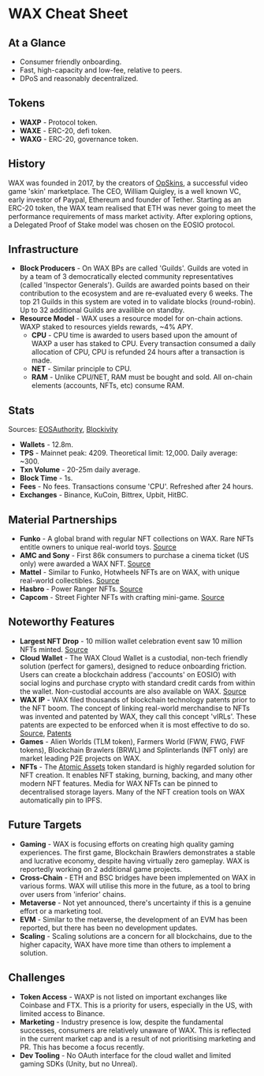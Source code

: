 # WAX Cheat Sheet

## At a Glance
* Consumer friendly onboarding.
* Fast, high-capacity and low-fee, relative to peers.
* DPoS and reasonably decentralized.

## Tokens
* **WAXP** - Protocol token.
* **WAXE** - ERC-20, defi token.
* **WAXG** - ERC-20, governance token.

## History
WAX was founded in 2017, by the creators of [OpSkins](https://en.everybodywiki.com/OPSkins), a successful video game 'skin' marketplace. The CEO, William Quigley, is a well known VC, early investor of Paypal, Ethereum and founder of Tether. Starting as an ERC-20 token, the WAX team realised that ETH was never going to meet the performance requirements of mass market activity. After exploring options, a Delegated Proof of Stake model was chosen on the EOSIO protocol.

## Infrastructure
* **Block Producers** - On WAX BPs are called 'Guilds'. Guilds are voted in by a team of 3 democratically elected community representatives (called 'Inspector Generals'). Guilds are awarded points based on their contribution to the ecosystem and are re-evaluated every 6 weeks. The top 21 Guilds in this system are voted in to validate blocks (round-robin). Up to 32 additional Guilds are availible on standby. 
* **Resource Model** - WAX uses a resource model for on-chain actions. WAXP staked to resources yields rewards, ~4% APY.
  - **CPU** - CPU time is awarded to users based upon the amount of WAXP a user has staked to CPU. Every transaction consumed a daily allocation of CPU, CPU is refunded 24 hours after a transaction is made.
  - **NET** - Similar principle to CPU.
  - **RAM** - Unlike CPU/NET, RAM must be bought and sold. All on-chain elements (accounts, NFTs, etc) consume RAM.

## Stats
Sources: [EOSAuthority](https://eosauthority.com/?network=wax), [Blockivity](https://blocktivity.info/)
* **Wallets** - 12.8m.
* **TPS** - Mainnet peak: 4209. Theoretical limit: 12,000. Daily average: ~300.
* **Txn Volume** - 20-25m daily average.
* **Block Time** - 1s.
* **Fees** - No fees. Transactions consume 'CPU'. Refreshed after 24 hours.
* **Exchanges** - Binance, KuCoin, Bittrex, Upbit, HitBC.

## Material Partnerships
* **Funko** - A global brand with regular NFT collections on WAX. Rare NFTs entitle owners to unique real-world toys. [Source](https://funko.droppp.io/)
* **AMC and Sony** - First 86k consumers to purchase a cinema ticket (US only) were awarded a WAX NFT. [Source](https://www.pcmag.com/news/amc-and-sony-are-giving-away-spider-man-nfts)
* **Mattel** - Similar to Funko, Hotwheels NFTs are on WAX, with unique real-world collectibles. [Source](https://licensinginternational.org/news/mattel-partners-with-wax-to-release-hot-wheels-nft-garage-series-1/)
* **Hasbro** - Power Ranger NFTs. [Source](https://corporate.hasbro.com/en-us/articles/hasbro_makes_nft_debut_with_power_rangers_collection_on_wax)
* **Capcom** - Street Fighter NFTs with crafting mini-game. [Source](https://medium.com/wax-io/street-fighter-v-back-on-wax-77f92f420170)

## Noteworthy Features
* **Largest NFT Drop** - 10 million wallet celebration event saw 10 million NFTs minted. [Source](https://decrypt.co/90781/wax-give-10-million-free-nfts-largest-ever-nft-drop)
* **Cloud Wallet** - The WAX Cloud Wallet is a custodial, non-tech friendly solution (perfect for gamers), designed to reduce onboarding friction. Users can create a blockchain address ('accounts' on EOSIO) with social logins and purchase crypto with standard credit cards from within the wallet. Non-custodial accounts are also available on WAX. [Source](https://wallet.wax.io/)
* **WAX IP** - WAX filed thousands of blockchain technology patents prior to the NFT boom. The concept of linking real-world merchandise to NFTs was invented and patented by WAX, they call this concept 'vIRLs'. These patents are expected to be enforced when it is most effective to do so. [Source](https://twitter.com/wax_io/status/1417242848555057160?s=28andt=B2iTWBCxkrl6yZjr6NSHDA), [Patents](https://patents.justia.com/inventor/jonathan-yantis)
* **Games** - Alien Worlds (TLM token), Farmers World (FWW, FWG, FWF tokens), Blockchain Brawlers (BRWL) and Splinterlands (NFT only) are market leading P2E projects on WAX.
* **NFTs** - The [Atomic Assets](https://github.com/pinknetworkx/atomicassets-contract/wiki) token standard is highly regarded solution for NFT creation. It enables NFT staking, burning, backing, and many other modern NFT features. Media for WAX NFTs can be pinned to decentralised storage layers. Many of the NFT creation tools on WAX automatically pin to IPFS.

## Future Targets
* **Gaming** - WAX is focusing efforts on creating high quality gaming experiences. The first game, Blockchain Brawlers demonstrates a stable and lucrative economy, despite having virtually zero gameplay. WAX is reportedly working on 2 additional game projects.
* **Cross-Chain** - ETH and BSC bridges have been implemented on WAX in various forms. WAX will utilise this more in the future, as a tool to bring over users from 'inferior' chains.
* **Metaverse** - Not yet announced, there's uncertainty if this is a genuine effort or a marketing tool.
* **EVM** - Similar to the metaverse, the development of an EVM has been reported, but there has been no development updates.
* **Scaling** - Scaling solutions are a concern for all blockchains, due to the higher capacity, WAX have more time than others to implement a solution.

## Challenges
* **Token Access** - WAXP is not listed on important exchanges like Coinbase and FTX. This is a priority for users, especially in the US, with limited access to Binance.
* **Marketing** - Industry presence is low, despite the fundamental successes, consumers are relatively unaware of WAX. This is reflected in the current market cap and is a result of not prioritising marketing and PR. This has become a focus recently.
* **Dev Tooling** - No OAuth interface for the cloud wallet and limited gaming SDKs (Unity, but no Unreal).